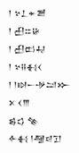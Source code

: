 <div class='block'>
<div class='line'>𒁹 𒆳𒁇𒄬𒍪</div>
<div class='line'>𒁹 𒌷𒇹𒄩</div>
<div class='line'>𒁹 𒌷𒆗𒄷</div>
<div class='line'>𒁹 𒆳𒍝𒈬𒌋</div>
<div class='line'>𒁹 𒁹𒊭𒀸𒋩𒁺𒁍</div>
<div class='line'>𒉽 𒌋𒐈</div>
<div class='line'>𒌗𒌓 𒆚</div>
<div class='line'>𒅆𒈬 𒁹𒆷𒁀𒋛</div>
</div>